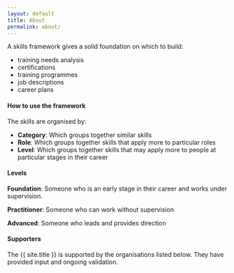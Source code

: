 ```yaml
---
layout: default
title: About
permalink: about/
---
```

A skills framework gives a solid foundation on which to build:

- training needs analysis
- certifications
- training programmes
- job descriptions
- career plans

#### How to use the framework

The skills are organised by:

- **Category**: Which groups together similar skills
- **Role**: Which groups together skills that apply more to particular roles
- **Level**: Which groups together skills that may apply more to people at particular stages in their career

#### Levels

**Foundation**: Someone who is an early stage in their career and works under supervision.

**Practitioner**: Someone who can work without supervision

**Advanced**: Someone who leads and provides direction

#### Supporters

The {{ site.title }} is supported by the organisations listed below. They have provided input and ongoing validation.

